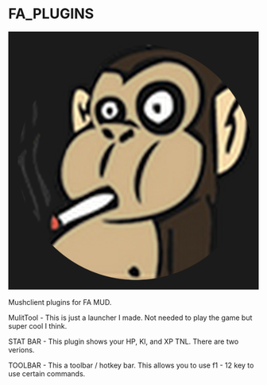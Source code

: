 # FA_PLUGINS




![Profile](profile.png)


Mushclient plugins for FA MUD.

MulitTool - This is just a launcher I made. Not needed to play the game but super cool I think.

STAT BAR - This plugin shows your HP, KI, and XP TNL. There are two verions.

TOOLBAR - This a toolbar / hotkey bar. This allows you to use f1 - 12 key to use certain commands.
